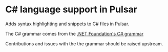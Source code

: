 # C# language support in Pulsar

Adds syntax highlighting and snippets to C# files in Pulsar.

The C# grammar comes from the [.NET Foundation's C# grammar](https://github.com/dotnet/csharp-tmLanguage)

Contributions and issues with the the grammar should be raised upstream.
